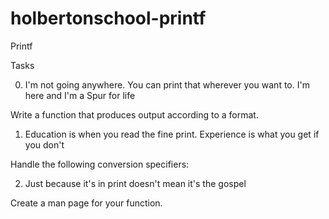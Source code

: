 # holbertonschool-printf
Printf

Tasks

0. I'm not going anywhere. You can print that wherever you want to. I'm here and I'm a Spur for life

Write a function that produces output according to a format.

1. Education is when you read the fine print. Experience is what you get if you don't

Handle the following conversion specifiers:

2. Just because it's in print doesn't mean it's the gospel

Create a man page for your function.
